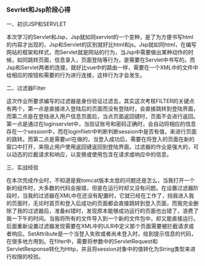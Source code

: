 ### Sevrlet和Jsp阶段心得

一、初识JSP和SERVLET

本次学习的Servlet和Jsp，Jsp就如同servlet的一个变种，是了为方便书写html的内容才出现的，Jsp和Servlet的区别就好比html和js。Jsp就如同html，在编写网站的框架和样式，而Servlet就是网站的行为，当Jsp中需要做出某种动作的时候，如同跳转页面，信息录入，页面登陆等行为，是需要在Servlet中书写的。而Jsp和Servlet两者的连接，就好比vue中的路由一样，需要在一个XML中的文件中给相应的按钮和需要的行为进行连接，这样行为才会发生。

二、过滤器Filter

这次作业所要求编写的过滤器是身份验证过滤去，其实这次考核FILTER的关键点有两个，第一点是直接进入登陆后的页面而没有登陆时，会直接跳转到登陆界面，而第二点是在登陆进入用户信息页面后，当点页面返回键时，页面不会进行返回。第一点是通过在loginservlet中，当验证账号和密码正确时，会自动将相应的信息存在一个session中，而在loginfiletr中判断判断session中是否有值，来进行页面的跳转。而第二点是需要url在做的，当登入成功后，需要在将登入的页面在新的窗口中打开，来阻止用户使用返回键返回到登陆界面。过滤器的作业是强大的，可以动态的拦截请求和响应，以变换或使用包含在请求或响应中的信息。

三、实战经验  

在本次完成作业时，不知道是我tomcat版本太低的问题还是怎么，当我打开一个新的组件时，大多数的代码会报错，但是在运行时却又没有问题。在设置过滤器阶段时，当我的过滤器在XML中在还没有配置时，它就已经在工作了，挡我进入我的页面时，无论时首页和登入后成功的页面都会直接跳转到登入页面，而我完全删除了我的过滤器后，准备纠错时，发现原本能够成功运行的页面也出错了，浪费了我一下午的时间。当我将所有的文件导入到一个新的文件包中，却又能直接运行。后面重新设置过滤器发现需要在XML中的ULR中定义那个页面需要被拦截请求或者响应。SetAttribute是一个当登入失败或者尚未登入时，给到提示信息的代码，在很多地方用到。在filter中，需要将参数中的ServletRequest和ServletResponse转化为Http，并且将session对象中的值转化为String类型来进行权限的校验。